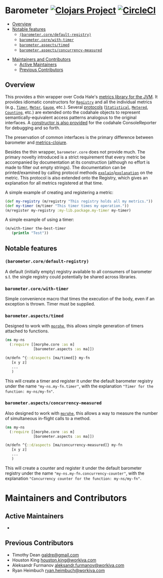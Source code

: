 # Barometer [![Clojars Project](https://img.shields.io/clojars/v/com.workiva/barometer.svg)](https://clojars.org/com.workiva/barometer) [![CircleCI](https://circleci.com/gh/Workiva/barometer/tree/master.svg?style=svg)](https://circleci.com/gh/Workiva/barometer/tree/master)

<!-- toc -->

  * [Overview](#overview)
  * [Notable features](#notable-features)
    + [`(barometer.core/default-registry)`](#barometercoredefault-registry)
    + [`barometer.core/with-timer`](#barometercorewith-timer)
    + [`barometer.aspects/timed`](#barometeraspectstimed)
    + [`barometer.aspects/concurrency-measured`](#barometeraspectsconcurrency-measured)
- [Maintainers and Contributors](#maintainers-and-contributors)
  * [Active Maintainers](#active-maintainers)
  * [Previous Contributors](#previous-contributors)

<!-- tocstop -->

## Overview

This provides a thin wrapper over Coda Hale's [metrics library for the JVM](https://metrics.dropwizard.io). It provides idiomatic constructors for [`Registry`](src/barometer/core.clj#L49) and all the individual metrics (e.g., [`Timer`](src/barometer/core.clj#L108), [`Meter`](src/barometer/core.clj#L85), [`Gauge`](src/barometer/core.clj#L127), etc.). Several [protocols](src/barometer/protocols.clj) ([`Statistical`](src/barometer/core.clj#L173), [`Metered`](src/barometer/core.clj#L193), [`Counting`](src/barometer/core.clj#L248), etc.) are extended onto the codahale objects to represent semantically-equivalent access patterns analogous to the original interfaces. A [constructor is also provided](src/barometer/core.clj#L348) for the codahale ConsoleReporter for debugging and so forth.

The preservation of common interfaces is the primary difference between barometer and [metrics-clojure](https://github.com/metrics-clojure/metrics-clojure).

Besides the thin wrapper, `barometer.core` does not provide much. The primary novelty introduced is a strict requirement that every metric be accompanied by documentation at its construction (although no effort is made to filter out empty strings). The documentation can be printed/examined by calling protocol methods [`explain`](src/barometer/protocols.clj#L23)/[`explanation`](src/barometer/protocols.clj#L22) on the metric. This protocol is also extended onto the Registry, which gives an explanation for all metrics registered at that time.

A simple example of creating and registering a metric:

```clojure
(def my-registry (m/registry "This registry holds all my metrics."))
(def my-timer (m/timer "This timer times my operation."))
(m/register my-registry :my-lib.package.my-timer my-timer)
```

A simple example of using a timer:

```clojure
(m/with-timer the-best-timer
   (println "Test"))
```

## Notable features

### `(barometer.core/default-registry)`

A default (initially empty) registry available to all consumers of barometer s.t. the single registry could potentially be shared across libraries.

### `barometer.core/with-timer`

Simple convenience macro that times the execution of the body, even if an exception is thrown. Timer must be supplied.

### `barometer.aspects/timed`

Designed to work with [`morphe`](https://github.com/Workiva/morphe), this allows simple generation of timers attached to functions.

```clojure
(ns my-ns
  (:require [[morphe.core :as m]
             [barometer.aspects :as ma]])

(m/defn ^{::d/aspects [ma/timed]} my-fn
   [x y z]
   ...
   )
```

This will create a timer and register it under the default barometer registry under the name `"my-ns.my-fn.timer"`, with the explanation `"Timer for the function: my-ns/my-fn"`.

### `barometer.aspects/concurrency-measured`

Also designed to work with [`morphe`](https://github.com/Workiva/morphe), this allows a way to measure the number of simultaneous in-flight calls to a method.

```clojure
(ns my-ns
  (:require [[morphe.core :as m]
             [barometer.aspects :as ma]])

(m/defn ^{::d/aspects [ma/concurrency-measured]} my-fn
   [x y z]
   ...
   )

```

This will create a counter and register it under the default barometer registry under the name `"my-ns.my-fn.concurrency-counter"`, with the explanation `"Concurrency counter for the function: my-ns/my-fn"`.

# Maintainers and Contributors

## Active Maintainers

-

## Previous Contributors

- Timothy Dean <galdre@gmail.com>
- Houston King <houston.king@workiva.com>
- Aleksandr Furmanov <aleksandr.furmanov@workiva.com>
- Ryan Heimbuch <ryan.heimbuch@workiva.com>
